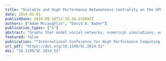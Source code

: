 ```yaml
---
title: "Scalable and High Performance Betweenness Centrality on the GPU"
date: 2014-01-01
publishDate: 2019-09-10T12:18:34.433893Z
authors: ["Adam McLaughlin", "David A. Bader"]
publication_types: ["1"]
abstract: "Graphs that model social networks, numerical simulations, and the structure of the Internet are enormous and cannot be manually inspected. A popular metric used to analyze these networks is between ness centrality, which has applications in community detection, power grid contingency analysis, and the study of the human brain. However, these analyses come with a high computational cost that prevents the examination of large graphs of interest. Prior GPU implementations suffer from large local data structures and inefficient graph traversals that limit scalability and performance. Here we present several hybrid GPU implementations, providing good performance on graphs of arbitrary structure rather than just scale-free graphs as was done previously. We achieve up to 13x speedup on high-diameter graphs and an average of 2.71x speedup overall over the best existing GPU algorithm. We observe near linear speedup and performance exceeding tens of GTEPS when running between ness centrality on 192 GPUs."
featured: false
publication: "*International Conference for High Performance Computing, Networking, Storage and Analysis, SC 2014, New Orleans, LA, USA, November 16-21, 2014*"
url_pdf: "https://doi.org/10.1109/SC.2014.52"
doi: "10.1109/SC.2014.52"
---
```


